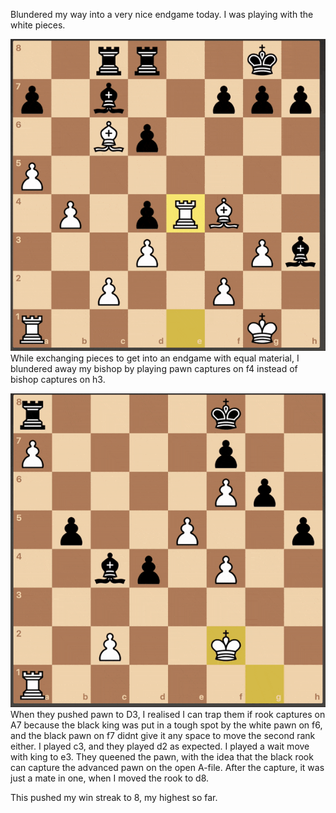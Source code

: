 Blundered my way into a very nice endgame today. I was playing with the white pieces.

![Blunder](../images/blunder.gif)
While exchanging pieces to get into an endgame with equal material, I blundered away my bishop by playing pawn captures on f4 instead of bishop captures on h3. 

![Endgame](../images/endgame.gif)
When they pushed pawn to D3, I realised I can trap them if rook captures on A7 because the black king was put in a tough spot by the white pawn on f6, and the black pawn on f7 didnt give it any space to move the second rank either. I played c3, and they played d2 as expected. I played a wait move with king to e3. They queened the pawn, with the idea that the black rook can capture the advanced pawn on the open A-file. After the capture, it was just a mate in one, when I moved the rook to d8.

This pushed my win streak to 8, my highest so far.

